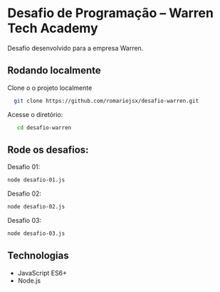 # Desafio de Programação – Warren Tech Academy

Desafio desenvolvido para a empresa Warren.

## Rodando localmente

Clone o o projeto localmente

```bash
  git clone https://github.com/romariojsx/desafio-warren.git
```

Acesse o diretório:

```bash
   cd desafio-warren
```

## Rode os desafios:

Desafio 01:

```bash
node desafio-01.js
```

Desafio 02:

```bash
node desafio-02.js
```

Desafio 03:

```bash
node desafio-03.js
```

## Technologias

- JavaScript ES6+
- Node.js
